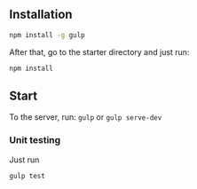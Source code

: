 ## Installation
```bash
npm install -g gulp
```

After that, go to the starter directory and just run:
```bash
npm install
```

## Start
To the server, run:
`gulp` or `gulp serve-dev`

### Unit testing
Just run
```bash
gulp test